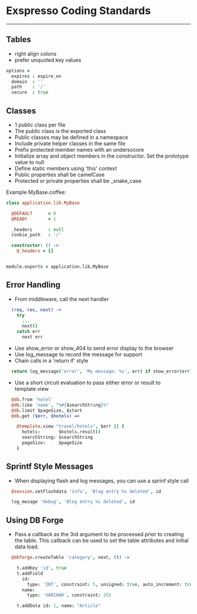 # Exspresso Coding Standards
---

## Tables

  * right align colons
  * prefer unquoted key values

```CoffeeScript
options =
  expires : expire_on
  domain  : ''
  path    : '/'
  secure  : true
```


## Classes

  * 1 public class per file
  * The public class is the exported class
  * Public classes may be defined in a namespace
  * Include private helper classes in the same file
  * Prefix protected member names with an undersocore
  * Initialize array and object members in the constructor. Set the prototype value to null
  * Define static members using 'this' context
  * Public properties shall be camelCase
  * Protected or private properties shall be _snake_case

  Example MyBase.coffee:

```CoffeeScript
class application.lib.MyBase

  @DEFAULT      = 0
  @READY        = 1

  _headers      : null
  cookie_path   : '/'

  constructor: () ->
    @_headers = []


module.exports = application.lib.MyBase
```




## Error Handling

  * From middleware, call the next handler

```CoffeeScript
  (req, res, next) ->
    try
      ...
      next()
    catch err
      next err
```

  * Use show_error or show_404 to send error display to the browser
  * Use log_message to record the message for support
  * Chain calls in a 'return if' style


```CoffeeScript
  return log_message('error', 'My message: %s', err) if show_error(err)
```

  * Use a short circuit evaluation to pass either error or result to template.view


```CoffeeScript
  @db.from 'hotel'
  @db.like 'name', "%#{$searchString}%"
  @db.limit $pageSize, $start
  @db.get ($err, $hotels) =>

    @template.view "travel/hotels", $err || {
      hotels:       $hotels.result()
      searchString: $searchString
      pageSize:     $pageSize
    }
```


## Sprintf Style Messages

  * When displaying flash and log messages, you can use a sprinf style call

```CoffeeScript
  @session.setFlashdata 'info', 'Blog entry %s deleted', id

  log_mesage 'debug', 'Blog entry %s deleted', id
```

## Using DB Forge

  * Pass a callback as the 3rd argument to be processed prior to creating the table. This
    callback can be used to set the table attributes and initial data load.

```CoffeeScript
  @dbforge.createTable 'category', next, (t) ->

    t.addKey 'id', true
    t.addField
      id:
        type: 'INT', constraint: 5, unsigned: true, auto_increment: true
      name:
        type: 'VARCHAR', constraint: 255

    t.addData id: 1, name: "Article"
```


